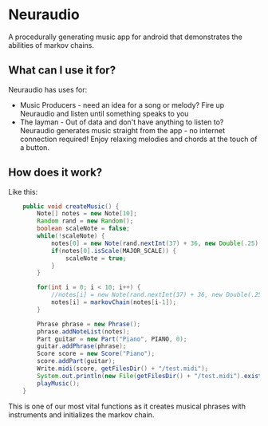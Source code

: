 # Neuraudio
A procedurally generating music app for android that demonstrates the abilities of markov chains.

## What can I use it for?
Neuraudio has uses for:
* Music Producers - need an idea for a song or melody? Fire up Neuraudio and listen until something speaks to you
* The layman - Out of data and don't have anything to listen to? Neuraudio generates music straight from the app - no internet connection required! Enjoy relaxing melodies and chords at the touch of a button.

## How does it work?
Like this:
```java
    public void createMusic() {
        Note[] notes = new Note[10];
        Random rand = new Random();
        boolean scaleNote = false;
        while(!scaleNote) {
            notes[0] = new Note(rand.nextInt(37) + 36, new Double(.25) + new Double(2.75) * rand.nextDouble());
            if(notes[0].isScale(MAJOR_SCALE)) {
                scaleNote = true;
            }
        }

        for(int i = 0; i < 10; i++) {
            //notes[i] = new Note(rand.nextInt(37) + 36, new Double(.25) + new Double(2.75) * rand.nextDouble());
            notes[i] = markovChain(notes[i-1]);
        }

        Phrase phrase = new Phrase();
        phrase.addNoteList(notes);
        Part guitar = new Part("Piano", PIANO, 0);
        guitar.addPhrase(phrase);
        Score score = new Score("Piano");
        score.addPart(guitar);
        Write.midi(score, getFilesDir() + "/test.midi");
        System.out.println(new File(getFilesDir() + "/test.midi").exists());
        playMusic();
    }
```
This is one of our most vital functions as it creates musical phrases with instruments and initializes the markov chain.
